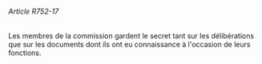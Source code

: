 ###### Article R752-17

Les membres de la commission gardent le secret tant sur les délibérations que sur les documents dont ils ont eu connaissance à l'occasion de leurs fonctions.

